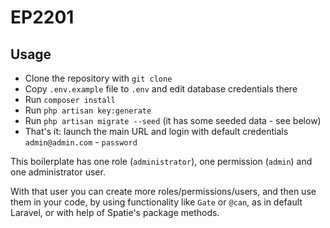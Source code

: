 # EP2201

## Usage

- Clone the repository with `git clone`
- Copy `.env.example` file to `.env` and edit database credentials there
- Run `composer install`
- Run `php artisan key:generate`
- Run `php artisan migrate --seed` (it has some seeded data - see below)
- That's it: launch the main URL and login with default credentials `admin@admin.com` - `password`

This boilerplate has one role (`administrator`), one permission (`admin`) and one administrator user.

With that user you can create more roles/permissions/users, and then use them in your code, by using functionality like `Gate` or `@can`, as in default Laravel, or with help of Spatie's package methods.